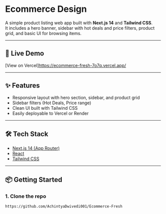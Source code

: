 # Ecommerce Design

A simple product listing web app built with **Next.js 14** and **Tailwind CSS**.  
It includes a hero banner, sidebar with hot deals and price filters, product grid, and basic UI for browsing items.

---

## 🚀 Live Demo
[View on Vercel]https://ecommerce-fresh-7o7q.vercel.app/

---

## ✨ Features
- Responsive layout with hero section, sidebar, and product grid
- Sidebar filters (Hot Deals, Price range)
- Clean UI built with Tailwind CSS
- Easily deployable to Vercel or Render

---

## 🛠️ Tech Stack
- [Next.js 14 (App Router)](https://nextjs.org/)
- [React](https://react.dev/)
- [Tailwind CSS](https://tailwindcss.com/)

---

## 📦 Getting Started

### 1. Clone the repo
```bash
https://github.com/AchintyaDwivedi001/Ecommerce-Fresh
